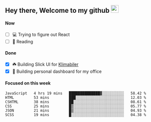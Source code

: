 ## Hey there, Welcome to my github <img src="https://media.giphy.com/media/hvRJCLFzcasrR4ia7z/giphy.gif" width="25px">

#### Now
- [ ] 💻 Trying to figure out React
- [ ] 📕 Reading

#### Done
- [x] ☘️ Building Slick UI for [Klimabiler](https://klimabiler.dk)
- [x] 🚀 Building personal dashboard for my office
 
 #### Focused on this week
<!--START_SECTION:waka-->

```text
JavaScript   4 hrs 19 mins   ██████████████▓░░░░░░░░░░   58.42 %
HTML         53 mins         ███░░░░░░░░░░░░░░░░░░░░░░   12.03 %
CSHTML       38 mins         ██░░░░░░░░░░░░░░░░░░░░░░░   08.61 %
CSS          25 mins         █▒░░░░░░░░░░░░░░░░░░░░░░░   05.77 %
JSON         21 mins         █▒░░░░░░░░░░░░░░░░░░░░░░░   04.93 %
SCSS         19 mins         █░░░░░░░░░░░░░░░░░░░░░░░░   04.38 %
```

<!--END_SECTION:waka-->

